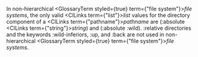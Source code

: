  



In non-hierarchical <GlossaryTerm styled={true} term={"file system"}><i>file systems</i></GlossaryTerm>, the only valid <ClLinks  term={"list"}><i>list</i></ClLinks> values for the directory component of a <ClLinks  term={"pathname"}><i>pathname</i></ClLinks> are (:absolute <ClLinks  term={"string"}><i>string</i></ClLinks>) and (:absolute :wild). :relative directories and the keywords :wild-inferiors, :up, and :back are not used in non-hierarchical <GlossaryTerm styled={true} term={"file system"}><i>file systems</i></GlossaryTerm>. 



